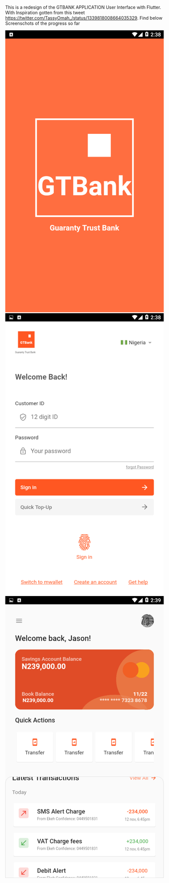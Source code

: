 This is a redesign of the GTBANK APPLICATION User Interface with Flutter. With Inspiration gotten from this tweet https://twitter.com/TassyOmah_/status/1339818008664035329. Find below Screenschots of the progress so far

![alt text](https://github.com/eyitayojason/GtBank-Clone-App/blob/main/Screenshot_2021-03-07-02-38-28.png?raw=true)
![alt text](https://github.com/eyitayojason/GtBank-Clone-App/blob/main/Screenshot_2021-03-07-02-38-49.png?raw=true)
![alt text](https://github.com/eyitayojason/GtBank-Clone-App/blob/main/Screenshot_2021-03-07-02-39-06.png?raw=true)
